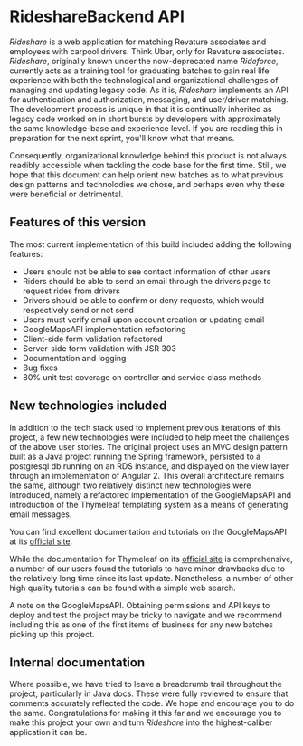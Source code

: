 # RideshareBackend API

*Rideshare* is a web application for matching Revature associates and employees with carpool drivers. Think Uber, only for Revature associates. *Rideshare*, originally known under the now-deprecated name _Rideforce_, currently acts as a training tool for graduating batches to gain real life experience with both the technological and organizational challenges of managing and updating legacy code. As it is, *Rideshare* implements an API for authentication and authorization, messaging, and user/driver matching. The development process is unique in that it is continually inherited as legacy code worked on in short bursts by developers with approximately the same knowledge-base and experience level. If you are reading this in preparation for the next sprint, you'll know what that means. 

Consequently, organizational knowledge behind this product is not always readibly accessible when tackling the code base for the first time. Still, we hope that this document can help orient new batches as to what previous design patterns and technolodies we chose, and perhaps even why these were beneficial or detrimental. 

## Features of this version

The most current implementation of this build included adding the following features:
 * Users should not be able to see contact information of other users
 * Riders should be able to send an email through the drivers page to request rides from drivers
 * Drivers should be able to confirm or deny requests, which would respectively send or not send
 * Users must verify email upon account creation or updating email
 * GoogleMapsAPI implementation refactoring
 * Client-side form validation refactored
 * Server-side form validation with JSR 303
 * Documentation and logging
 * Bug fixes
 * 80% unit test coverage on controller and service class methods

## New technologies included

In addition to the tech stack used to implement previous iterations of this project, a few new technologies were included to help meet the challenges of the above user stories. The original project uses an MVC design pattern built as a Java project running the Spring framework, persisted to a postgresql db running on an RDS instance, and displayed on the view layer through an implementation of Angular 2. This overall architecture remains the same, although two relatively distinct new technologies were introduced, namely a refactored implementation of the GoogleMapsAPI and introduction of the Thymeleaf templating system as a means of generating email messages. 

You can find excellent documentation and tutorials on the GoogleMapsAPI at its [official site](https://developers.google.com/maps/documentation).

While the documentation for Thymeleaf on its [official site](https://www.thymeleaf.org/documentation.html) is comprehensive, a number of our users found the tutorials to have minor drawbacks due to the relatively long time since its last update. Nonetheless, a number of other high quality tutorials can be found with a simple web search. 

A note on the GoogleMapsAPI. Obtaining permissions and API keys to deploy and test the project may be tricky to navigate and we recommend including this as one of the first items of business for any new batches picking up this project. 

## Internal documentation

Where possible, we have tried to leave a breadcrumb trail throughout the project, particularly in Java docs. These were fully reviewed to ensure that comments accurately reflected the code. We hope and encourage you to do the same. Congratulations for making it this far and we encourage you to make this project your own and turn *Rideshare* into the highest-caliber application it can be. 
